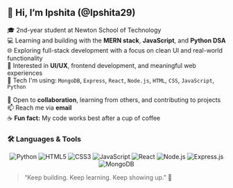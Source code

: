 ## 👋 Hi, I’m Ipshita (@Ipshita29)

🎓 2nd-year student at Newton School of Technology  
💻 Learning and building with the **MERN stack**, **JavaScript**, and **Python DSA**  
🌐 Exploring full-stack development with a focus on clean UI and real-world functionality  
🎨 Interested in **UI/UX**, frontend development, and meaningful web experiences  
📂 Tech I'm using: `MongoDB`, `Express`, `React`, `Node.js`, `HTML`, `CSS`, `JavaScript`, `Python`

💞️ Open to **collaboration**, learning from others, and contributing to projects  
📫 Reach me via **email**  
☕ **Fun fact:** My code works best after a cup of coffee

### 🛠️ Languages & Tools

<p align="center">
  <img src="https://img.shields.io/badge/Python-3776AB?style=for-the-badge&logo=python&logoColor=white" alt="Python" />
  <img src="https://img.shields.io/badge/HTML5-E34F26?style=for-the-badge&logo=html5&logoColor=white" alt="HTML5" />
  <img src="https://img.shields.io/badge/CSS3-1572B6?style=for-the-badge&logo=css3&logoColor=white" alt="CSS3" />
  <img src="https://img.shields.io/badge/JavaScript-F7DF1E?style=for-the-badge&logo=javascript&logoColor=black" alt="JavaScript" />
  <img src="https://img.shields.io/badge/React-20232A?style=for-the-badge&logo=react&logoColor=61DAFB" alt="React" />
  <img src="https://img.shields.io/badge/Node.js-339933?style=for-the-badge&logo=node.js&logoColor=white" alt="Node.js" />
  <img src="https://img.shields.io/badge/Express.js-000000?style=for-the-badge&logo=express&logoColor=white" alt="Express.js" />
  <img src="https://img.shields.io/badge/MongoDB-47A248?style=for-the-badge&logo=mongodb&logoColor=white" alt="MongoDB" />
</p>

> “Keep building. Keep learning. Keep showing up.” 🚀

<!---
Ipshita29/Ipshita29 is a ✨ special ✨ repository because its `README.md` (this file) appears on your GitHub profile.
You can click the Preview link to take a look at your changes.
--->
